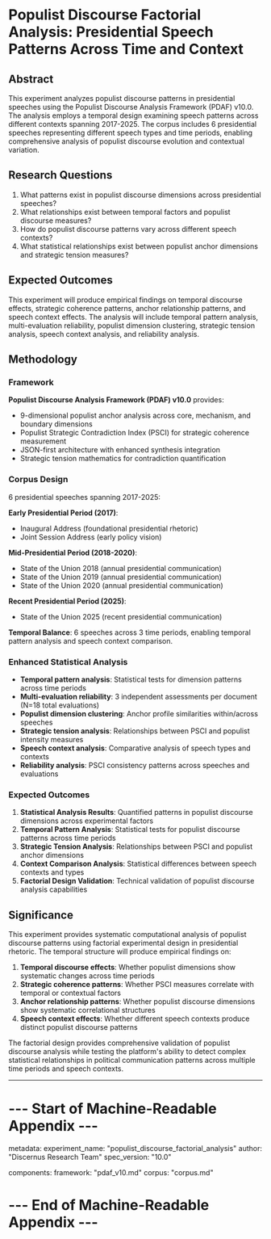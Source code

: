 # Populist Discourse Factorial Analysis: Presidential Speech Patterns Across Time and Context

## Abstract

This experiment analyzes populist discourse patterns in presidential speeches using the Populist Discourse Analysis Framework (PDAF) v10.0. The analysis employs a temporal design examining speech patterns across different contexts spanning 2017-2025. The corpus includes 6 presidential speeches representing different speech types and time periods, enabling comprehensive analysis of populist discourse evolution and contextual variation.

## Research Questions

1. What patterns exist in populist discourse dimensions across presidential speeches?
2. What relationships exist between temporal factors and populist discourse measures?
3. How do populist discourse patterns vary across different speech contexts?
4. What statistical relationships exist between populist anchor dimensions and strategic tension measures?

## Expected Outcomes

This experiment will produce empirical findings on temporal discourse effects, strategic coherence patterns, anchor relationship patterns, and speech context effects. The analysis will include temporal pattern analysis, multi-evaluation reliability, populist dimension clustering, strategic tension analysis, speech context analysis, and reliability analysis.

## Methodology

### Framework
**Populist Discourse Analysis Framework (PDAF) v10.0** provides:
- 9-dimensional populist anchor analysis across core, mechanism, and boundary dimensions
- Populist Strategic Contradiction Index (PSCI) for strategic coherence measurement
- JSON-first architecture with enhanced synthesis integration
- Strategic tension mathematics for contradiction quantification

### Corpus Design
6 presidential speeches spanning 2017-2025:

**Early Presidential Period (2017)**:
- Inaugural Address (foundational presidential rhetoric)
- Joint Session Address (early policy vision)

**Mid-Presidential Period (2018-2020)**:
- State of the Union 2018 (annual presidential communication)
- State of the Union 2019 (annual presidential communication)
- State of the Union 2020 (annual presidential communication)

**Recent Presidential Period (2025)**:
- State of the Union 2025 (recent presidential communication)

**Temporal Balance**: 6 speeches across 3 time periods, enabling temporal pattern analysis and speech context comparison.

### Enhanced Statistical Analysis
- **Temporal pattern analysis**: Statistical tests for dimension patterns across time periods
- **Multi-evaluation reliability**: 3 independent assessments per document (N=18 total evaluations)
- **Populist dimension clustering**: Anchor profile similarities within/across speeches
- **Strategic tension analysis**: Relationships between PSCI and populist intensity measures
- **Speech context analysis**: Comparative analysis of speech types and contexts
- **Reliability analysis**: PSCI consistency patterns across speeches and evaluations

### Expected Outcomes
1. **Statistical Analysis Results**: Quantified patterns in populist discourse dimensions across experimental factors
2. **Temporal Pattern Analysis**: Statistical tests for populist discourse patterns across time periods
3. **Strategic Tension Analysis**: Relationships between PSCI and populist anchor dimensions
4. **Context Comparison Analysis**: Statistical differences between speech contexts and types
5. **Factorial Design Validation**: Technical validation of populist discourse analysis capabilities

## Significance

This experiment provides systematic computational analysis of populist discourse patterns using factorial experimental design in presidential rhetoric. The temporal structure will produce empirical findings on:

1. **Temporal discourse effects**: Whether populist dimensions show systematic changes across time periods
2. **Strategic coherence patterns**: Whether PSCI measures correlate with temporal or contextual factors  
3. **Anchor relationship patterns**: Whether populist discourse dimensions show systematic correlational structures
4. **Speech context effects**: Whether different speech contexts produce distinct populist discourse patterns

The factorial design provides comprehensive validation of populist discourse analysis while testing the platform's ability to detect complex statistical relationships in political communication patterns across multiple time periods and speech contexts.

---

# --- Start of Machine-Readable Appendix ---

metadata:
  experiment_name: "populist_discourse_factorial_analysis"
  author: "Discernus Research Team"
  spec_version: "10.0"

components:
  framework: "pdaf_v10.md"
  corpus: "corpus.md"

# --- End of Machine-Readable Appendix ---